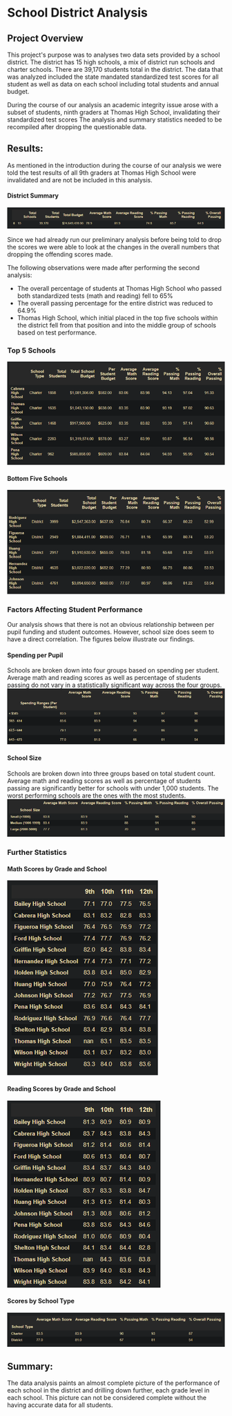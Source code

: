 # School District Analysis

## Project Overview
This project's purpose was to analyses two data sets provided by a school district. The district has 15 high schools, a mix of district run schools and charter schools. There are 39,170 students total in the district. The data that was analyzed included the state mandated standardized test scores for all student as well as data on each school including total students and annual budget. 

During the course of our analysis an academic integrity issue arose with a subset of students, ninth graders at Thomas High School, invalidating their standardized test scores The analysis and summary statistics needed to be recompiled after dropping the questionable data.

## Results:

As mentioned in the introduction during the course of our analysis we were told the test results of all 9th graders at Thomas High School were invalidated and are not be included in this analysis. 

#### District Summary
![District Summary](/resources/district_summary_after.png)

Since we had already run our preliminary analysis before being told to drop the scores we were able to look at the changes in the overall numbers that dropping the offending scores made. 

The following observations were made after performing the second analysis:
* The overall percentage of students at Thomas High School who passed both standardized tests (math and reading) fell to 65%
* The overall passing percentage for the entire district was reduced to 64.9%
* Thomas High School, which initial placed in the top five schools within the district fell from that position and into the middle group of schools based on test performance.

### Top 5 Schools
![Top Five Schools](./Resources/top_schools.png)


#### Bottom Five Schools
![Bottom Five Schools](./resources/bottom_school.png)



### Factors Affecting Student Performance
Our analysis shows that there is not an obvious relationship between per pupil funding and student outcomes. However, school size does seem to have a direct correlation. The figures below illustrate our findings.


#### Spending per Pupil
Schools are broken down into four groups based on spending per student. Average math and reading scores as well as percentage of students passing do not vary in a statistically significant way across the four groups.
![Spending Summary](./Resources/spending_summary.png)

#### School Size
Schools are broken down into three groups based on total student count. Average math and reading scores as well as percentage of students passing are significantly better for schools with under 1,000 students. The worst performing schools are the ones with the most students.
![Size Summary](./Resources/size_summary.png)

### Further Statistics
#### Math Scores by Grade and School
![Math Scores by Grade](./resources/math_by_grade.png)

#### Reading Scores by Grade and School
![Reading Scores by Grade](./resources/reading_by_grade.png)

#### Scores by School Type
![Scores by School Type](./resources/type_summary.png)


## Summary:

The data analysis paints an almost complete picture of the performance of each school in the district and drilling down further, each grade level in each school. This picture can not be considered complete without the having accurate data for all students.
